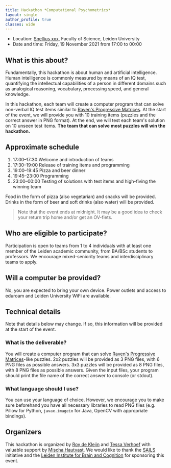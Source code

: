 ```yaml
---
title: Hackathon *Computational Psychometrics*
layout: single
author_profile: true
classes: wide
---
```


- Location: [Snellius xxx](https://goo.gl/maps/2R1QxpEoGojjvriu7), Faculty of Science, Leiden University
- Date and time: Friday, 19 November 2021 from 17:00 to 00:00

## What is this about?
Fundamentally, this hackathon is about human and artificial intelligence. Human intelligence is commonly measured by means of an IQ test, quantifying the intellectual capabilities of a person in different domains such as analogical reasoning, vocabulary, processing speed, and general knowledge. 

In this hackathon, each team will create a computer program that can solve non-verbal IQ test items similar to [Raven's Progressive Matrices](https://en.wikipedia.org/wiki/Raven%27s_Progressive_Matrices). At the start of the event, we will provide you with 10 training items (puzzles and the correct answer in PNG format). At the end, we will test each team's solution on 10 unseen test items. **The team that can solve most puzzles will win the hackathon.**

## Approximate schedule
1. 17:00–17:30 Welcome and introduction of teams
2. 17:30–19:00 Release of training items and programming
3. 19:00–19:45 Pizza and beer dinner
4. 19:45–23:00 Programming
5. 23:00–00:00 Testing of solutions with test items and high-fiving the winning team

Food in the form of pizza (also vegetarian) and snacks will be provided. Drinks in the form of beer and soft drinks (also water) will be provided. 

> Note that the event ends at midnight. It may be a good idea to check your return trip home and/or get an OV-fiets.

## Who are eligible to participate?
Participation is open to teams from 1 to 4 individuals with at least one member of the Leiden academic community, from BA/BSc students to professors. We encourage mixed-seniority teams and interdisciplinary teams to apply.

## Will a computer be provided?
No, you are expected to bring your own device. Power outlets and access to eduroam and Leiden University WiFi are available.


## Technical details

Note that details below may change. If so, this information will be provided at the start of the event.

### What is the deliverable?
You will create a computer program that can solve [Raven's Progressive Matrices](https://en.wikipedia.org/wiki/Raven%27s_Progressive_Matrices)-like puzzles. 2x2 puzzles will be provided as 3 PNG files, with 6 PNG files as possible answers. 3x3 puzzles will be provided as 8 PNG files, with 8 PNG files as possible answers. Given the input files, your program should print the file name of the correct answer to console (or stdout).

### What language should I use?
You can use your language of choice. However, we encourage you to make sure beforehand you have all necessary libraries to read PNG files (e.g. Pillow for Python, `javax.imageio` for Java, OpenCV with appropriate bindings).


## Organizers
This hackathon is organized by [Roy de Kleijn](https://www.universiteitleiden.nl/en/staffmembers/roy-de-kleijn) and [Tessa Verhoef](https://www.universiteitleiden.nl/en/staffmembers/tessa-verhoef) with valuable support by [Mischa Hautvast](https://www.universiteitleiden.nl/medewerkers/mischa-hautvast). We would like to thank the [SAILS](https://www.universiteitleiden.nl/en/sails) initiative and the [Leiden Institute for Brain and Cognition](https://www.universiteitleiden.nl/en/social-behavioural-sciences/libc) for sponsoring this event.
